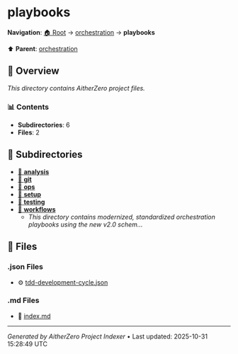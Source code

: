 # playbooks

**Navigation**: [🏠 Root](../../index.md) → [orchestration](../index.md) → **playbooks**

⬆️ **Parent**: [orchestration](../index.md)

## 📖 Overview

*This directory contains AitherZero project files.*

### 📊 Contents

- **Subdirectories**: 6
- **Files**: 2

## 📁 Subdirectories

- [📂 **analysis**](./analysis/index.md)
- [📂 **git**](./git/index.md)
- [📂 **ops**](./ops/index.md)
- [📂 **setup**](./setup/index.md)
- [📂 **testing**](./testing/index.md)
- [📂 **workflows**](./workflows/index.md)
  - *This directory contains modernized, standardized orchestration playbooks using the new v2.0 schem...*

## 📄 Files

### .json Files

- ⚙️ [tdd-development-cycle.json](./tdd-development-cycle.json)

### .md Files

- 📝 [index.md](./index.md)

---

*Generated by AitherZero Project Indexer* • Last updated: 2025-10-31 15:28:49 UTC

